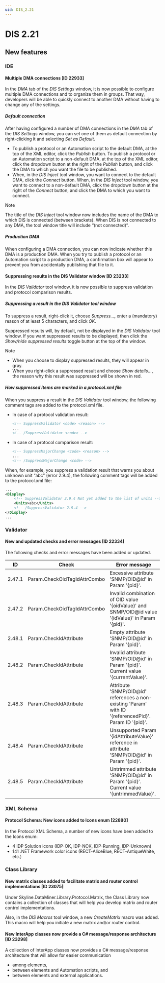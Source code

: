 ```yaml
---
uid: DIS_2.21
---
```


# DIS 2.21

## New features

### IDE

#### Multiple DMA connections \[ID 22933\]

In the *DMA* tab of the *DIS Settings* window, it is now possible to configure multiple DMA connections and to organize them in groups. That way, developers will be able to quickly connect to another DMA without having to change any of the settings.

##### Default connection

After having configured a number of DMA connections in the *DMA* tab of the *DIS Settings* window, you can set one of them as default connection by right-clicking it and selecting *Set as Default*.

- To publish a protocol or an Automation script to the default DMA, at the top of the XML editor, click the *Publish* button. To publish a protocol or an Automation script to a non-default DMA, at the top of the XML editor, click the dropdown button at the right of the *Publish* button, and click the DMA to which you want the file to be published.
- When, in the *DIS Inject* tool window, you want to connect to the default DMA, click the *Connect* button. When, in the *DIS Inject* tool window, you want to connect to a non-default DMA, click the dropdown button at the right of the *Connect* button, and click the DMA to which you want to connect.

> [!NOTE]
> The title of the *DIS Inject* tool window now includes the name of the DMA to which DIS is connected (between brackets). When DIS is not connected to any DMA, the tool window title will include “(not connected)”.

##### Production DMA

When configuring a DMA connection, you can now indicate whether this DMA is a production DMA. When you try to publish a protocol or an Automation script to a production DMA, a confirmation box will appear to prevent you from accidentally publishing that file to it.

#### Suppressing results in the DIS Validator window \[ID 23233\]

In the *DIS Validator* tool window, it is now possible to suppress validation and protocol comparison results.

##### Suppressing a result in the DIS Validator tool window

To suppress a result, right-click it, choose *Suppress...*, enter a (mandatory) reason of at least 5 characters, and click *OK*.

Suppressed results will, by default, not be displayed in the *DIS Validator* tool window. If you want suppressed results to be displayed, then click the *Show/hide suppressed results* toggle button at the top of the window.

> [!NOTE]
>
> - When you choose to display suppressed results, they will appear in gray.
> - When you right-click a suppressed result and choose *Show details...*, the reason why this result was suppressed will be shown in red.

##### How suppressed items are marked in a protocol.xml file

When you suppress a result in the *DIS Validator* tool window, the following comment tags are added to the protocol.xml file.

- In case of a protocol validation result:

    ```xml
    <!-- SuppressValidator <code> <reason> -->
    ...
    <!-- /SuppressValidator <code> -->
    ```

- In case of a protocol comparison result:

    ```xml
    <!-- SuppressMajorChange <code> <reason> -->
    ...
    <!-- /SuppressMajorChange <code> -->
    ```

When, for example, you suppress a validation result that warns you about unknown unit “abc” (error 2.9.4), the following comment tags will be added to the protocol.xml file:

```xml
...
<Display>
    <!-- SuppressValidator 2.9.4 Not yet added to the list of units -->
    <Units>abc</Units>
    <!-- /SuppressValidator 2.9.4 -->
</Display>
...
```

### Validator

#### New and updated checks and error messages \[ID 22334\]

The following checks and error messages have been added or updated.

| ID     | Check                        | Error message                                                                                             |
|--------|------------------------------|-----------------------------------------------------------------------------------------------------------|
| 2.47.1 | Param.CheckOidTagIdAttrCombo | Excessive attribute 'SNMP/OID@id' in Param '{pid}'.                                                       |
| 2.47.2 | Param.CheckOidTagIdAttrCombo | Invalid combination of OID value '{oidValue}' and SNMP/OID@id value '{idValue}' in Param '{pid}'.         |
| 2.48.1 | Param.CheckIdAttribute       | Empty attribute 'SNMP/OID@id' in Param '{pid}'.                                                           |
| 2.48.2 | Param.CheckIdAttribute       | Invalid attribute 'SNMP/OID@id' in Param '{pid}'. Current value '{currentValue}'.                      |
| 2.48.3 | Param.CheckIdAttribute       | Attribute 'SNMP/OID@id' references a non-existing 'Param' with ID '{referencedPid}'. Param ID '{pid}'. |
| 2.48.4 | Param.CheckIdAttribute       | Unsupported Param '{idAttributeValue}' reference in attribute 'SNMP/OID@id' in Param '{pid}'.             |
| 2.48.5 | Param.CheckIdAttribute       | Untrimmed attribute 'SNMP/OID@id' in Param '{pid}'. Current value '{untrimmedValue}'.                     |

### XML Schema

#### Protocol Schema: New icons added to Icons enum \[22880\]

In the Protocol XML Schema, a number of new icons have been added to the Icons enum:

- 4 IDP Solution icons (IDP-OK, IDP-NOK, IDP-Running, IDP-Unknown)
- 141 .NET Framework color icons (RECT-AliceBlue, RECT-AntiqueWhite, etc.)

### Class Library

#### New matrix classes added to facilitate matrix and router control implementations \[ID 23075\]

Under Skyline.DataMiner.Library.Protocol.Matrix, the Class Library now contains a collection of classes that will help you develop matrix and router control implementations.

Also, in the *DIS Macros* tool window, a new *CreateMatrix* macro was added. This macro will help you initiate a new matrix and/or router control.

#### New InterApp classes now provide a C# message/response architecture \[ID 23298\]

A collection of InterApp classes now provides a C# message/response architecture that will allow for easier communication

- among elements,
- between elements and Automation scripts, and
- between elements and external applications.
